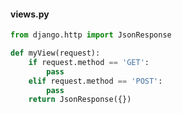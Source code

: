 ---
---

#### views.py
```python
from django.http import JsonResponse

def myView(request):
    if request.method == 'GET':
        pass
    elif request.method == 'POST':
        pass
    return JsonResponse({})
```
